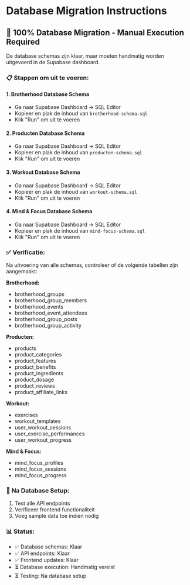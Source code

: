 # Database Migration Instructions

## 🎯 **100% Database Migration - Manual Execution Required**

De database schemas zijn klaar, maar moeten handmatig worden uitgevoerd in de Supabase dashboard.

### 📋 **Stappen om uit te voeren:**

#### **1. Brotherhood Database Schema**
- Ga naar Supabase Dashboard → SQL Editor
- Kopieer en plak de inhoud van `brotherhood-schema.sql`
- Klik "Run" om uit te voeren

#### **2. Producten Database Schema**  
- Ga naar Supabase Dashboard → SQL Editor
- Kopieer en plak de inhoud van `producten-schema.sql`
- Klik "Run" om uit te voeren

#### **3. Workout Database Schema**
- Ga naar Supabase Dashboard → SQL Editor
- Kopieer en plak de inhoud van `workout-schema.sql`
- Klik "Run" om uit te voeren

#### **4. Mind & Focus Database Schema**
- Ga naar Supabase Dashboard → SQL Editor
- Kopieer en plak de inhoud van `mind-focus-schema.sql`
- Klik "Run" om uit te voeren

### ✅ **Verificatie:**
Na uitvoering van alle schemas, controleer of de volgende tabellen zijn aangemaakt:

**Brotherhood:**
- brotherhood_groups
- brotherhood_group_members
- brotherhood_events
- brotherhood_event_attendees
- brotherhood_group_posts
- brotherhood_group_activity

**Producten:**
- products
- product_categories
- product_features
- product_benefits
- product_ingredients
- product_dosage
- product_reviews
- product_affiliate_links

**Workout:**
- exercises
- workout_templates
- user_workout_sessions
- user_exercise_performances
- user_workout_progress

**Mind & Focus:**
- mind_focus_profiles
- mind_focus_sessions
- mind_focus_progress

### 🚀 **Na Database Setup:**
1. Test alle API endpoints
2. Verificeer frontend functionaliteit
3. Voeg sample data toe indien nodig

### 📊 **Status:**
- ✅ Database schemas: Klaar
- ✅ API endpoints: Klaar  
- ✅ Frontend updates: Klaar
- ⏳ Database execution: Handmatig vereist
- ⏳ Testing: Na database setup
